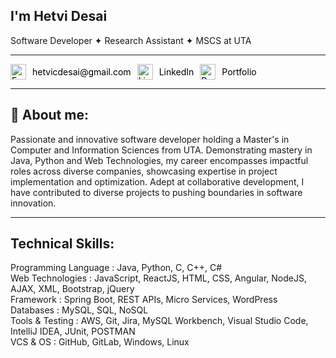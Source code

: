 ## I'm Hetvi Desai

<p align="left">
<Span> Software Developer ✦ Research Assistant ✦ MSCS at UTA</Span>
</p>
 
---
 
<div style="display: flex; align-items: center; gap: 10px;">
<a href="mailto:hetvicdesai@gmail.com" style="text-decoration: none; color: black;">
<img src="https://img.icons8.com/fluency/48/000000/email-open.png" alt="Email" width="25px">
</a>
<a href="mailto:hetvicdesai@gmail.com" style="text-decoration: none; color: black;">
<span>hetvicdesai@gmail.com</span>
</a>
<a href="https://www.linkedin.com/in/hetvidesaii/" style="text-decoration: none; color: black;">
<img src="https://img.icons8.com/fluency/48/000000/linkedin.png" alt="LinkedIn" width="25px">
</a>
<a href="https://www.linkedin.com/in/hetvidesaii/" style="text-decoration: none; color: black;">
<span>LinkedIn</span>
</a>
<a href="https://hetvi-desai.netlify.app/" style="text-decoration: none; color: black;">
<img src="https://img.icons8.com/fluency/48/000000/portfolio.png" alt="Portfolio" width="25px">
</a>
<a href="https://hetvi-desai.netlify.app/" style="text-decoration: none; color: black;">
<span>Portfolio</span>
</a>
</div>
 
---
 
## 🚀 About me:
Passionate and innovative software developer holding a Master's in Computer and Information Sciences from UTA. Demonstrating mastery in Java, Python and Web Technologies, my career encompasses impactful roles across diverse companies, showcasing expertise in project implementation and optimization. Adept at collaborative development, I have contributed to diverse projects to pushing boundaries in software innovation. 

---

## Technical Skills:
Programming Language : Java, Python, C, C++, C# <br>
Web Technologies     : JavaScript, ReactJS, HTML, CSS, Angular, NodeJS, AJAX, XML, Bootstrap, jQuery <br>
Framework            : Spring Boot, REST APIs, Micro Services, WordPress <br>
Databases            : MySQL, SQL, NoSQL <br>
Tools & Testing      : AWS, Git, Jira, MySQL Workbench, Visual Studio Code, IntelliJ IDEA, JUnit, POSTMAN <br>
VCS & OS             : GitHub, GitLab, Windows, Linux
